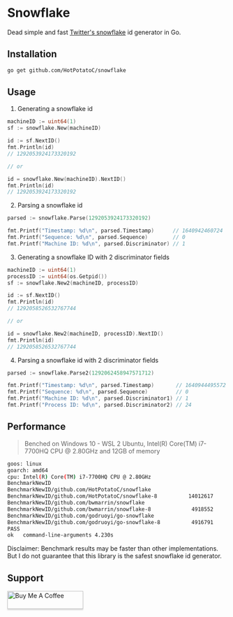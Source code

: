 # Snowflake

Dead simple and fast [Twitter's snowflake](https://blog.twitter.com/engineering/en_us/a/2010/announcing-snowflake) id generator in Go.

## Installation

```bash
go get github.com/HotPotatoC/snowflake
```

## Usage

1. Generating a snowflake id

```go
machineID := uint64(1)
sf := snowflake.New(machineID)

id := sf.NextID()
fmt.Println(id)
// 1292053924173320192

// or

id = snowflake.New(machineID).NextID()
fmt.Println(id)
// 1292053924173320192
```

2. Parsing a snowflake id

```go
parsed := snowflake.Parse(1292053924173320192)

fmt.Printf("Timestamp: %d\n", parsed.Timestamp)      // 1640942460724
fmt.Printf("Sequence: %d\n", parsed.Sequence)        // 0
fmt.Printf("Machine ID: %d\n", parsed.Discriminator) // 1
```

3. Generating a snowflake ID with 2 discriminator fields

```go
machineID := uint64(1)
processID := uint64(os.Getpid())
sf := snowflake.New2(machineID, processID)

id := sf.NextID()
fmt.Println(id)
// 1292058526532767744

// or

id = snowflake.New2(machineID, processID).NextID()
fmt.Println(id)
// 1292058526532767744
```

4. Parsing a snowflake id with 2 discriminator fields

```go
parsed := snowflake.Parse2(1292062458947571712)

fmt.Printf("Timestamp: %d\n", parsed.Timestamp)       // 1640944495572
fmt.Printf("Sequence: %d\n", parsed.Sequence)         // 0
fmt.Printf("Machine ID: %d\n", parsed.Discriminator1) // 1
fmt.Printf("Process ID: %d\n", parsed.Discriminator2) // 24
```

## Performance

> Benched on Windows 10 - WSL 2 Ubuntu, Intel(R) Core(TM) i7-7700HQ CPU @ 2.80GHz and 12GB of memory

```bash
goos: linux
goarch: amd64
cpu: Intel(R) Core(TM) i7-7700HQ CPU @ 2.80GHz
BenchmarkNewID
BenchmarkNewID/github.com/HotPotatoC/snowflake
BenchmarkNewID/github.com/HotPotatoC/snowflake-8          14012617         87.52 ns/op        0 B/op        0 allocs/op
BenchmarkNewID/github.com/bwmarrin/snowflake
BenchmarkNewID/github.com/bwmarrin/snowflake-8             4918552        244.3 ns/op        0 B/op        0 allocs/op
BenchmarkNewID/github.com/godruoyi/go-snowflake
BenchmarkNewID/github.com/godruoyi/go-snowflake-8          4916791        245.8 ns/op        0 B/op        0 allocs/op
PASS
ok   command-line-arguments 4.230s
```

Disclaimer: Benchmark results may be faster than other implementations. But I do not guarantee that this library is the safest snowflake id generator.

## Support

<a href="https://www.buymeacoffee.com/hotpotato" target="_blank"><img src="https://www.buymeacoffee.com/assets/img/custom_images/orange_img.png" alt="Buy Me A Coffee" style="height: 41px !important;width: 174px !important;box-shadow: 0px 3px 2px 0px rgba(190, 190, 190, 0.5) !important;-webkit-box-shadow: 0px 3px 2px 0px rgba(190, 190, 190, 0.5) !important;" ></a>
